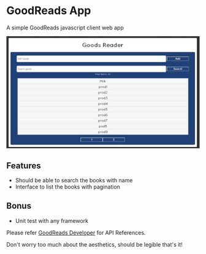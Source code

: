 # GoodReads App
A simple GoodReads javascript client web app

<img src="https://github.com/joshuafernandes1996/goodreads/blob/master/screen.PNG" width="700">

## Features
* Should be able to search the books with name
* Interface to list the books with pagination

## Bonus
* Unit test with any framework

Please refer [GoodReads Developer](https://www.goodreads.com/api) for API References.

Don't worry too much about the aesthetics, should be legible that's it!
